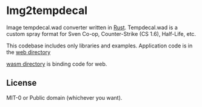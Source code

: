 Img2tempdecal
==================

Image tempdecal.wad converter written in [Rust](https://rust-lang.org/).
Tempdecal.wad is a custom spray format for Sven Co-op,
Counter-Strike (CS 1.6), Half-Life, etc.

This codebase includes only libraries and examples. Application code
is in the [web directory](web)

[wasm directory](wasm) is binding code for web.

License
----------------

MIT-0 or Public domain (whichever you want).
